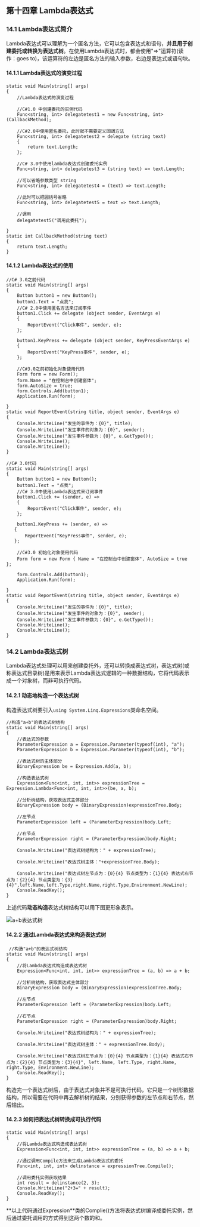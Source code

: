 ## 第十四章 Lambda表达式 ##

### 14.1 Lambda表达式简介 ###

Lambda表达式可以理解为一个匿名方法，它可以包含表达式和语句，**并且用于创建委托或转换为表达式树**。在使用Lambda表达式时，都会使用"=>"运算符(读作：goes to)，该运算符的左边是匿名方法的输入参数，右边是表达式或语句块。

#### 14.1.1 Lambda表达式的演变过程 ####


    static void Main(string[] args)
    {
        //Lambda表达式的演变过程

        //C#1.0 中创建委托的实例代码
        Func<string, int> delegatetest1 = new Func<string, int>(CallbackMethod);

        //C#2.0中使用匿名委托，此时就不需要定义回调方法
        Func<string, int> delegatetest2 = delegate (string text)
        {
            return text.Length;
        };

        //C# 3.0中使用lambda表达式创建委托实例
        Func<string, int> delegatetest3 = (string text) => text.Length;

        //可以省略参数类型 string
        Func<string, int> delegatetest4 = (text) => text.Length;

        //此时可以把圆括号省略
        Func<string, int> delegatetest5 = text => text.Length;

        //调用
        delegatetest5("调用此委托");
       
    }
    static int CallbackMethod(string text)
    {
        return text.Length;
    }


#### 14.1.2 Lambda表达式的使用 ####

	//C# 3.0之前代码
    static void Main(string[] args)
    {
        Button button1 = new Button();
        button1.Text = "点我";
        //C# 2.0中使用匿名方法来订阅事件
        button1.Click += delegate (object sender, EventArgs e)
        {
            ReportEvent("Click事件", sender, e);
        };

        button1.KeyPress += delegate (object sender, KeyPressEventArgs e)
        {
            ReportEvent("KeyPress事件", sender, e);
        };

        //C#3.0之前初始化对象使用代码
        Form form = new Form();
        form.Name = "在控制台中创建窗体";
        form.AutoSize = true;
        form.Controls.Add(button1);
        Application.Run(form);

    }
    static void ReportEvent(string title, object sender, EventArgs e)
    {
        Console.WriteLine("发生的事件为：{0}", title);
        Console.WriteLine("发生事件的对象为：{0}", sender);
        Console.WriteLine("发生事件参数为：{0}", e.GetType());
        Console.WriteLine();
        Console.WriteLine();
    }

	//C# 3.0代码
    static void Main(string[] args)
    {
        Button button1 = new Button();
        button1.Text = "点我";
        //C# 3.0中使用Lambda表达式来订阅事件
        button1.Click += (sender, e) =>
        {
            ReportEvent("Click事件", sender, e);
        };

        button1.KeyPress += (sender, e) =>
       {
           ReportEvent("KeyPress事件", sender, e);
       };

        //C#3.0 初始化对象使用代码
        Form form = new Form { Name = "在控制台中创建窗体", AutoSize = true };

        form.Controls.Add(button1);
        Application.Run(form);

    }
    static void ReportEvent(string title, object sender, EventArgs e)
    {
        Console.WriteLine("发生的事件为：{0}", title);
        Console.WriteLine("发生事件的对象为：{0}", sender);
        Console.WriteLine("发生事件参数为：{0}", e.GetType());
        Console.WriteLine();
        Console.WriteLine();
    }

### 14.2 Lambda表达式树 ###

Lambda表达式处理可以用来创建委托外，还可以转换成表达式树，表达式树(或称表达式目录树)是用来表示Lambda表达式逻辑的一种数据结构，它将代码表示成一个对象树，而非可执行代码。

#### 14.2.1 动态地构造一个表达式树 ####

构造表达式树要引入`using System.Linq.Expressions`类命名空间。



    //构造"a+b"的表达式树结构
    static void Main(string[] args)
    {
        //表达式的参数
        ParameterExpression a = Expression.Parameter(typeof(int), "a");
        ParameterExpression b = Expression.Parameter(typeof(int), "b");

        //表达式树的主体部分
        BinaryExpression be = Expression.Add(a, b);

        //构造表达式树
        Expression<Func<int, int, int>> expressionTree = Expression.Lambda<Func<int, int, int>>(be, a, b);

        //分析树结构，获取表达式主体部分
        BinaryExpression body = (BinaryExpression)expressionTree.Body;

        //左节点
        ParameterExpression left = (ParameterExpression)body.Left;

        //右节点
        ParameterExpression right = (ParameterExpression)body.Right;

        Console.WriteLine("表达式树结构为：" + expressionTree);

        Console.WriteLine("表达式树主体："+expressionTree.Body);

        Console.WriteLine("表达式树左节点为：{0}{4} 节点类型为：{1}{4} 表达式右节点为：{2}{4} 节点类型为：{3}{4}",left.Name,left.Type,right.Name,right.Type,Environment.NewLine);
        Console.ReadKey();
    }

上述代码**动态构造**表达式树结构可以用下图更形象表示。

![a+b表达式树](http://i.imgur.com/4E2q5ES.png)



#### 14.2.2 通过Lambda表达式来构造表达式树 ####

 	 //构造"a+b"的表达式树结构
    static void Main(string[] args)
    {
        //将Lambda表达式构造成表达式树
        Expression<Func<int, int, int>> expressionTree = (a, b) => a + b;

        //分析树结构，获取表达式主体部分
        BinaryExpression body = (BinaryExpression)expressionTree.Body;

        //左节点
        ParameterExpression left = (ParameterExpression)body.Left;

        //右节点
        ParameterExpression right = (ParameterExpression)body.Right;

        Console.WriteLine("表达式树结构为：" + expressionTree);

        Console.WriteLine("表达式树主体：" + expressionTree.Body);

        Console.WriteLine("表达式树左节点为：{0}{4} 节点类型为：{1}{4} 表达式右节点为：{2}{4} 节点类型为：{3}{4}", left.Name, left.Type, right.Name, right.Type, Environment.NewLine);
        Console.ReadKey();
    }

构造完一个表达式树后，由于表达式对象并不是可执行代码，它只是一个树形数据结构，所以需要在代码中再去解析树的结果，分别获得参数的左节点和右节点，然后输出。

#### 14.2.3 如何把表达式树转换成可执行代码 ####

    static void Main(string[] args)
    {
        //将Lambda表达式构造成表达式树
        Expression<Func<int, int, int>> expressionTree = (a, b) => a + b;

        //通过调用Compile方法来生成Lambda表达式的委托
        Func<int, int, int> delinstance = expressionTree.Compile();

        //调用委托实例获取结果
        int result = delinstance(2, 3);
        Console.WriteLine("2+3=" + result);
        Console.ReadKey();
    }

**以上代码通过Expression<TDelegate>**类的Complie()方法将表达式树编译成委托实例，然后通过委托调用的方式得到这两个数的和。

